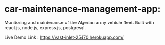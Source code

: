 # car-maintenance-management-app:

Monitoring and maintenance of the Algerian army vehicle fleet. Built with react.js, node.js, express.js, postgresql. 

Live Demo Link : https://vast-inlet-25470.herokuapp.com/
